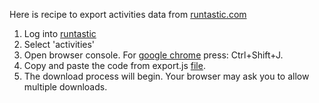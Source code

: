 Here is recipe to export activities data from [runtastic.com](http://runtastic.com)

1. Log into [runtastic](http://runtastic.com)  
2. Select 'activities'  
3. Open browser console. For [google chrome](http://www.google.com/chrome/) press: Ctrl+Shift+J.
4. Copy and paste the code from export.js [file](https://github.com/yantonov/runtastic-export/raw/master/export.js).
5. The download process will begin. Your browser may ask you to allow multiple downloads.
